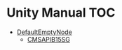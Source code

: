 Unity Manual TOC
================

 - [DefaultEmptyNode](DefaultEmptyNode.md)
	 - [CMSAPIB15SG](CMSAPIB15SG.md)

